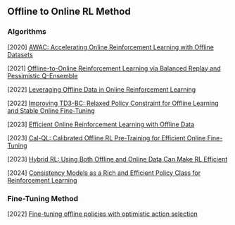 ## Offline to Online RL Method

### Algorithms

[2020] [AWAC: Accelerating Online Reinforcement Learning with Offline Datasets](https://arxiv.org/abs/2006.09359)

[2021] [Offline-to-Online Reinforcement Learning via Balanced Replay and Pessimistic Q-Ensemble](https://arxiv.org/abs/2107.00591)

[2022] [Leveraging Offline Data in Online Reinforcement Learning](https://arxiv.org/abs/2211.04974)

[2022] [Improving TD3-BC: Relaxed Policy Constraint for Offline Learning and Stable Online Fine-Tuning](https://arxiv.org/abs/2211.11802)

[2023] [Efficient Online Reinforcement Learning with Offline Data](https://arxiv.org/abs/2302.02948)

[2023] [Cal-QL: Calibrated Offline RL Pre-Training for Efficient Online Fine-Tuning](https://arxiv.org/abs/2303.05479)

[2023] [Hybrid RL: Using Both Offline and Online Data Can Make RL Efficient](https://arxiv.org/abs/2210.06718)

[2024] [Consistency Models as a Rich and Efficient Policy Class for Reinforcement Learning](https://arxiv.org/abs/2309.16984)



### Fine-Tuning Method

[2022] [Fine-tuning offline policies with optimistic action selection](https://openreview.net/pdf?id=ELmiPlCOSw)